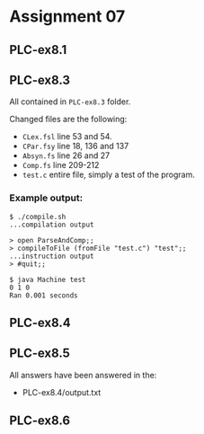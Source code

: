# Assignment 07
## PLC-ex8.1
## PLC-ex8.3
All contained in `PLC-ex8.3` folder.

Changed files are the following:
- `CLex.fsl` line 53 and 54.
- `CPar.fsy` line 18, 136 and 137
- `Absyn.fs` line 26 and 27
- `Comp.fs` line 209-212
- `test.c` entire file, simply a test of the program.

### Example output:
```
$ ./compile.sh
...compilation output

> open ParseAndComp;;
> compileToFile (fromFile "test.c") "test";;
...instruction output
> #quit;;

$ java Machine test
0 1 0
Ran 0.001 seconds
```

## PLC-ex8.4
## PLC-ex8.5
All answers have been answered in the:
- PLC-ex8.4/output.txt

## PLC-ex8.6
